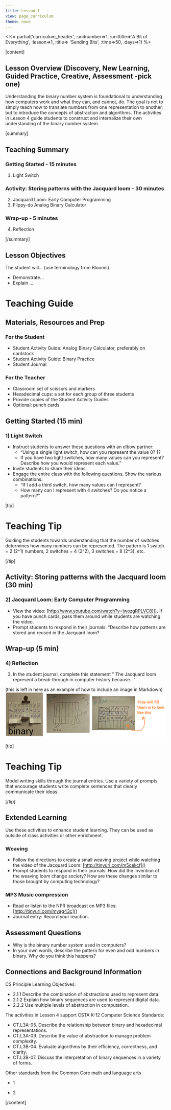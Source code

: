 ```yaml
---
title: Lesson 1
view: page_curriculum
theme: none
---
```


<!--
live preview (once saved to dropbox) is at http://staging.code.org/curriculum/k-1.  don't share this URL!
-->

<%= partial('curriculum_header', :unitnumber=>1, :unittitle=>'A Bit of Everything', :lesson=>1, :title=> 'Sending Bits', :time=>50, :days=>1) %>

[content]

## Lesson Overview (Discovery, New Learning, Guided Practice, Creative, Assessment -pick one)
Understanding the binary number system is foundational to understanding how computers work and what they can, and cannot, do. The goal is not to simply teach how to translate numbers from one representation to another, but to introduce the concepts of abstraction and algorithms. The activities in Lesson 4 guide students to construct and internalize their own understanding of the binary number system.

[summary]

## Teaching Summary
### **Getting Started** - 15 minutes

1) Light Switch  

### **Activity: Storing patterns with the Jacquard loom** - 30  minutes  

2) Jacquard Loom: Early Computer Programming  
3) Flippy-do Analog Binary Calculator  


### **Wrap-up** - 5  minutes 
4) Reflection


[/summary]

## Lesson Objectives 
The student will... (use terminology from Blooms)

- Demonstrate...
- Explain ...

# Teaching Guide
## Materials, Resources and Prep
### For the Student
- Student Activity Guide: Analog Binary Calculator, preferably on cardstock
- Student Activity Guide: Binary Practice
- Student Journal

### For the Teacher
- Classroom set of scissors and markers
- Hexadecimal cups: a set for each group of three students
- Provide copies of the Student Activity Guides
- Optional: punch cards 

## Getting Started (15 min)
### 1) Light Switch
- Instruct students to answer these questions with an elbow partner:
	- “Using a single light switch, how can you represent the value 0? 1? 
	- If you have two light switches, how many values can you represent? Describe how you would represent each value.”
- Invite students to share their ideas.
- Engage the entire class with the following questions. Show the various combinations.
	- “If I add a third switch, how many values can I represent? 
	- How many can I represent with 4 switches? Do you notice a pattern?”

  
[tip]

# Teaching Tip
Guiding the students towards understanding that the number of switches determines how many numbers can be represented. The pattern is 1 switch = 2 (2^1) numbers, 2 switches = 4 (2^2), 3 switches = 8 (2^3), etc.

[/tip]


## Activity: Storing patterns with the Jacquard loom (30 min)
### 2) Jacquard Loom: Early Computer Programming

- View the video: [http://www.youtube.com/watch?v=lwozgRPLVC8]().  If you have punch cards, pass them around while students are watching the video.
- Prompt students to respond in their journals: “Describe how patterns are stored and reused in the Jacquard loom? 

## Wrap-up (5 min)
### 4) Reflection 
3) In the student journal, complete this statement " The Jacquard loom represent a break-through in computer history because..."

(this is left in here as an example of how to include an image in Markdown)
![](binaryphoto.png) 


[tip]

# Teaching Tip  
Model writing skills through the journal entries. Use a variety of prompts that encourage students write complete sentences that clearly communicate their ideas.

[/tip]


## Extended Learning 
Use these activities to enhance student learning. They can be used as outside of class activities or other enrichment.

### Weaving

- Follow the directions to create a small weaving project while watching the video of the Jacquard Loom: [http://tinyurl.com/m5cekcf]()
- Prompt students to respond in their journals: How did the invention of the weaving loom change society? How are these changes similar to those brought by computing technology?

### MP3 Music compression

- Read or listen to the NPR broadcast on MP3 files: [http://tinyurl.com/myag43c]()
- Journal entry: Record your reaction.

## Assessment Questions
- Why is the binary number system used in computers?
- In your own words, describe the pattern for even and odd numbers in binary. Why do you think this happens?

## Connections and Background Information
 CS Principle Learning Objectives:

- 2.1.1 Describe the combination of abstractions used to represent data.  
- 2.1.2 Explain how binary sequences are used to represent digital data.  
- 2.2.2 Use multiple levels of abstraction in computation.  

The activities in Lesson 4 support CSTA K-12 Computer Science Standards:
 
- CT.L3A-05. Describe the relationship between binary and hexadecimal representations.  
- CT.L3A-09. Describe the value of abstraction to manage problem complexity.  
- CT.L3B-04. Evaluate algorithms by their efficiency, correctness, and clarity.  
- CT.L3B-07. Discuss the interpretation of binary sequences in a variety of forms.  

Other standards from the Common Core math and language arts

- 1

- 2

[/content]
